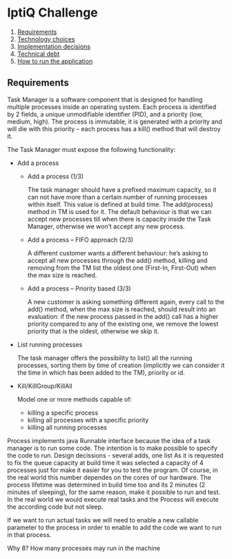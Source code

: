 # IptiQ Challenge
1. [Requirements](#requirements)
2. [Technology choices](#technology-choices)
3. [Implementation decisions](#implementation-decisions)
4. [Technical debt](#technical-debt)
5. [How to run the application](#how-to-run-the-application)

## Requirements
Task Manager is a software component that is designed for handling multiple processes inside an operating system. 
Each process is identified by 2 fields, a unique unmodifiable identifier (PID), and a priority (low, medium, high). 
The process is immutable, it is generated with a priority and will die with this priority – each process has a kill() method that will destroy it.

The Task Manager must expose the following functionality:
* Add a process
    * Add a process (1/3) 

        The task manager should have a prefixed maximum capacity, so it can not have more than a certain number of running processes within itself. 
        This value is defined at build time. The add(process) method in TM is used for it. 
        The default behaviour is that we can accept new processes till when there is capacity inside the Task Manager, otherwise we won’t accept any new process.
    * Add a process – FIFO approach (2/3)
      
        A different customer wants a different behaviour: he’s asking to accept all new processes through the add() method, 
        killing and removing from the TM list the oldest one (First-In, First-Out) when the max size is reached.
    * Add a process – Priority based (3/3)
      
        A new customer is asking something different again, every call to the add() method, when the max size is reached, 
        should result into an evaluation: if the new process passed in the add() call has a higher priority compared to any of the existing one, 
        we remove the lowest priority that is the oldest, otherwise we skip it.
      
* List running processes
  
    The task manager offers the possibility to list() all the running processes, sorting them by time of creation (implicitly we can consider it the time in which has been added to the TM), priority or id.

* Kill/KillGroup/KillAll
  
  Model one or more methods capable of:
  * killing a specific process
  * killing all processes with a specific priority
  * killing all running processes
  

Process implements java Runnable interface because the idea of a task manager is to run some code. The intention is to make possible to specify the code to run.
Design decissions - several adds, one list
As it is requested to fix the queue capacity at build time it was selected a capacity of 4 processes just for make it easier for you to test the program.
Of course, in the real world this number dependes on the cores of our hardware.
The process lifetime was determined in build time too and its 2 minutes (2 minutes of sleeping), for the same reason, make it possible to run and test.
In the real world we would execute real tasks and the Process will execute the according code but not sleep.

If we want to run actual tasks we will need to enable a new callable parameter to the process in order to enable to add the code we want
to run in that process.

Why 8? How many processes may run in the machine